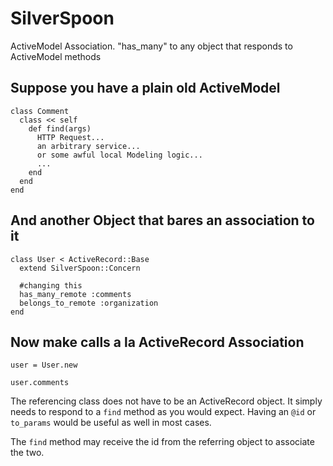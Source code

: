 # SilverSpoon
ActiveModel Association.  "has_many" to any object that responds to ActiveModel methods

## Suppose you have a plain old ActiveModel

    class Comment
      class << self
        def find(args)
          HTTP Request...
          an arbitrary service...
          or some awful local Modeling logic...
          ...
        end
      end
    end

## And another Object that bares an association to it

    class User < ActiveRecord::Base
      extend SilverSpoon::Concern

      #changing this
      has_many_remote :comments
      belongs_to_remote :organization
    end

## Now make calls a la ActiveRecord Association

    user = User.new

    user.comments

The referencing class does not have to be an ActiveRecord object.  It simply needs to respond to a `find` method as you would expect. Having an `@id` or `to_params` would be useful as well in most cases.  

The `find` method may receive the id from the referring object to associate the two.

